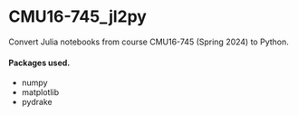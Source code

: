 # CMU16-745_jl2py

Convert Julia notebooks from course CMU16-745 (Spring 2024) to Python. 

#### Packages used.

* numpy
* matplotlib
* pydrake

